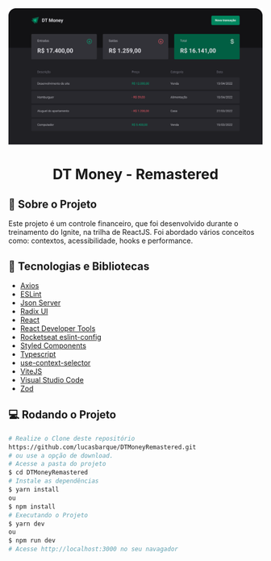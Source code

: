 <!-- Logotipo -->
<div align="center">
  <img src=".github/preview.svg">
</div>

<!-- Logo -->
<h1 align="center"> DT Money - Remastered </h1>
<!-- Sobre o Projeto -->

## 🧐 Sobre o Projeto

Este projeto é um controle financeiro, que foi desenvolvido durante o treinamento do Ignite, na trilha de ReactJS. Foi abordado vários conceitos como: contextos, acessibilidade, hooks e performance.

## 🚀 Tecnologias e Bibliotecas

- [Axios](https://axios-http.com/)
- [ESLint](https://eslint.org/)
- [Json Server](https://github.com/typicode/json-server)
- [Radix UI](https://www.radix-ui.com/)
- [React](https://pt-br.reactjs.org/)
- [React Developer Tools](https://chrome.google.com/webstore/detail/react-developer-tools/fmkadmapgofadopljbjfkapdkoienihi)
- [Rocketseat eslint-config](https://github.com/Rocketseat/eslint-config-rocketseat)
- [Styled Components](https://styled-components.com/)
- [Typescript](https://www.typescriptlang.org/)
- [use-context-selector](https://www.npmjs.com/package/use-context-selector)
- [ViteJS](https://vitejs.dev/)
- [Visual Studio Code](https://code.visualstudio.com/)
- [Zod](https://zod.dev/)

## 💻 Rodando o Projeto

```bash
# Realize o Clone deste repositório
https://github.com/lucasbarque/DTMoneyRemastered.git
# ou use a opção de download.
# Acesse a pasta do projeto
$ cd DTMoneyRemastered
# Instale as dependências
$ yarn install
ou
$ npm install
# Executando o Projeto
$ yarn dev
ou
$ npm run dev
# Acesse http://localhost:3000 no seu navagador
```

